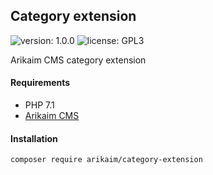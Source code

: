 ## Category extension
![version: 1.0.0](https://img.shields.io/github/release/arikaim/category-extension.svg)
![license: GPL3](https://img.shields.io/badge/License-GPLv3-blue.svg)



Arikaim CMS category extension



#### Requirements 
  * PHP 7.1
  * [Arikaim CMS](https://github.com/arikaim/arikaim)



#### Installation

```sh
composer require arikaim/category-extension
```